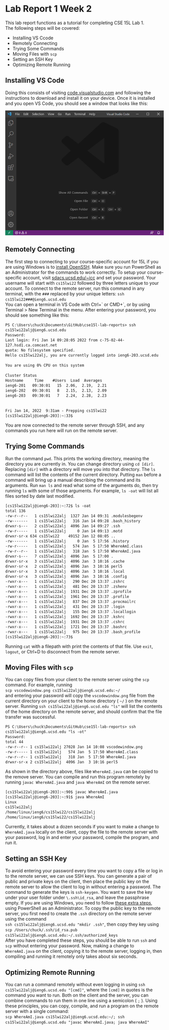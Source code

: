 # Lab Report 1 Week 2
This lab report functions as a tutorial for completing CSE 15L Lab 1.  
The following steps will be covered:
 - Installing VS Ccode
 - Remotely Connecting
 - Trying Some Commands
 - Moving Files with `scp`
 - Setting an SSH Key
 - Optimizing Remote Running 

## Installing VS Code
Doing this consists of visiting [code.visualstudio.com](https://code.visualstudio.com/) and following the instructions to download and install it on your device. Once it is installed and you open VS Code, you should see a window that looks like this:

![VS Code](vscodewindow.png)

## Remotely Connecting
The first step to connecting to your course-specific account for 15L if you are using Windows is to [install OpenSSH](https://docs.microsoft.com/en-us/windows-server/administration/openssh/openssh_install_firstuse). Make sure you run PowerShell as an Administrator for the commands to work correctly. To setup your course-specific account, visit [sdacs.ucsd.edu/~icc](https://sdacs.ucsd.edu/~icc/index.php) and set your password. Your username will start with `cs15lwi22` followed by three letters unique to your account. To connect to the remote server, run this command in any terminal, with the `###` replaced by your unique letters: `ssh cs15lwi22###@ieng6.ucsd.edu`  
You can open a terminal in VS Code with Ctrl+\` or CMD+`, or by using Terminal > New Terminal in the menu. After entering your password, you should see something like this:
```
PS C:\Users\chuck\Documents\GitHub\cse15l-lab-reports> ssh cs15lwi22alj@ieng6.ucsd.edu
Password: 
Last login: Fri Jan 14 09:28:05 2022 from c-75-02-44-127.hsd1.ca.comcast.net
quota: No filesystem specified.
Hello cs15lwi22alj, you are currently logged into ieng6-203.ucsd.edu

You are using 0% CPU on this system

Cluster Status
Hostname     Time    #Users  Load  Averages
ieng6-201   09:30:01   15  2.06,  2.19,  2.21
ieng6-202   09:30:01   8   2.15,  2.13,  2.09
ieng6-203   09:30:01   7   2.24,  2.28,  2.23


Fri Jan 14, 2022  9:31am - Prepping cs15lwi22
[cs15lwi22alj@ieng6-203]:~:33$
```
You are now connected to the remote server through SSH, and any commands you run here will run on the remote server.

## Trying Some Commands
Run the command `pwd`. This prints the working directory, meaning the directory you are currently in. You can change directory using `cd [dir]`. Replacing `[dir]` with a directory will move you into that directory. The `ls` command will list the contents of the current directory. Putting `man` before a command will bring up a manual describing the command and its arguments. Run `man ls` and read what some of the arguments do, then try running `ls` with some of those arguments. For example, `ls -oat` will list all files sorted by date last modified.
```
[cs15lwi22alj@ieng6-203]:~:72$ ls -oat
total 136
-rw-r--r--   1 cs15lwi22alj  1327 Jan 14 09:31 .modulesbegenv
-rw-------   1 cs15lwi22alj   316 Jan 14 09:28 .bash_history
drwxr-s---   2 cs15lwi22alj  4096 Jan 14 09:27 .ssh
-rw-r-----   1 cs15lwi22alj     0 Jan 14 09:13 .motd
drwxr-sr-x 634 cs15lwi22    49152 Jan 12 08:05 ..
-rw-------   1 cs15lwi22alj     0 Jan  5 17:56 .history
-rw-r-----   1 cs15lwi22alj   574 Jan  5 17:50 WhereAmI.class
-rw-r--r--   1 cs15lwi22alj   318 Jan  5 17:50 WhereAmI.java
drwxr-s---   7 cs15lwi22alj  4096 Jan  5 17:00 .
drwxr-sr-x   3 cs15lwi22alj  4096 Jan  3 10:16 .cache
drwxr-sr-x   2 cs15lwi22alj  4096 Jan  3 10:16 perl5
drwxr-sr-x   3 cs15lwi22alj  4096 Jan  3 10:16 .local
drwxr-sr-x   3 cs15lwi22alj  4096 Jan  3 10:16 .config
-rwxr-x---   1 cs15lwi22alj   290 Dec 20 13:37 .zshrc
-rwxr-x---   1 cs15lwi22alj   481 Dec 20 13:37 .zshenv
-rwxr-x---   1 cs15lwi22alj  1931 Dec 20 13:37 .zprofile
-rwxr-x---   1 cs15lwi22alj  1961 Dec 20 13:37 .profile
-rwxr-x---   1 cs15lwi22alj   837 Dec 20 13:37 .procmailrc
-rwxr-x---   1 cs15lwi22alj   431 Dec 20 13:37 .login
-rwxr-x---   1 cs15lwi22alj   155 Dec 20 13:37 .locallogin
-rwxr-x---   1 cs15lwi22alj  1692 Dec 20 13:37 .kshrc
-rwxr-x---   1 cs15lwi22alj  1931 Dec 20 13:37 .cshrc
-rwxr-x---   1 cs15lwi22alj  1721 Dec 20 13:37 .bashrc
-rwxr-x---   1 cs15lwi22alj   975 Dec 20 13:37 .bash_profile
[cs15lwi22alj@ieng6-203]:~:73$
```
Running `cat` with a filepath with print the contents of that file. Use `exit`, `logout`, or Ctrl+D to disconnect from the remote server.

## Moving Files with `scp`
You can copy files from your client to the remote server using the `scp` command. For example, running  
`scp vscodewindow.png cs15lwi22alj@ieng6.ucsd.edu:~/`  
and entering your password will copy the `vscodewindow.png` file from the current directory on your client to the home directory ( `~/` ) on the remote server. Running `ssh cs15lwi22alj@ieng6.ucsd.edu "ls"` will list the contents of the home directory on the remote server, and should confirm that the file transfer was successful.
```
PS C:\Users\chuck\Documents\GitHub\cse15l-lab-reports> ssh cs15lwi22alj@ieng6.ucsd.edu "ls -ot"
Password: 
total 44
-rw-r--r-- 1 cs15lwi22alj 27028 Jan 14 10:08 vscodewindow.png
-rw-r----- 1 cs15lwi22alj   574 Jan  5 17:50 WhereAmI.class
-rw-r--r-- 1 cs15lwi22alj   318 Jan  5 17:50 WhereAmI.java
drwxr-sr-x 2 cs15lwi22alj  4096 Jan  3 10:16 perl5
```
As shown in the directory above, files like `WhereAmI.java` can be copied to the remove server. You can compile and run this program remotely by running `javac WhereAmI.java` and `java WhereAmI` on the remote server.
```
[cs15lwi22alj@ieng6-203]:~:90$ javac WhereAmI.java
[cs15lwi22alj@ieng6-203]:~:91$ java WhereAmI
Linux
cs15lwi22alj
/home/linux/ieng6/cs15lwi22/cs15lwi22alj
/home/linux/ieng6/cs15lwi22/cs15lwi22alj
```
Currently, it takes about a dozen seconds if you want to make a change to `WhereAmI.java` locally on the client, copy the file to the remote server with your password, log in and enter your password, compile the program, and run it.

## Setting an SSH Key
To avoid entering your password every time you want to copy a file or log in to the remote server, we can use SSH keys. You can generate a pair of public and private keys on the client, then place the public key on the remote server to allow the client to log in without entering a password. The command to generate the keys is `ssh-keygen`. You want to save the key under your user folder under `\.ssh\id_rsa`, and leave the passphrase empty. If you are using Windows, you need to follow [these extra steps](https://docs.microsoft.com/en-us/windows-server/administration/openssh/openssh_keymanagement#user-key-generation), using PowerShell as an Administrator. To copy the public key to the remote server, you first need to create the `.ssh` directory on the remote server using the command  
`ssh cs15lwi22alj@ieng6.ucsd.edu "mkdir .ssh"`, then copy they key using  
`scp /Users/chuck/.ssh/id_rsa.pub cs15lwi22alj@ieng6.ucsd.edu:~/.ssh/authorized_keys`  
After you have completed these steps, you should be able to run `ssh` and `scp` without entering your password. Now, making a change to `WhereAmI.java` on the client, copying it to the remote server, logging in, then compiling and running it remotely only takes about six seconds.

## Optimizing Remote Running
You can run a command remotely without even logging in using `ssh cs15lwi22alj@ieng6.ucsd.edu "[cmd]"`, where the `[cmd]` in quotes is the command you want to run. Both on the client and the server, you can combine commands to run them in one line using a semicolon ( `;` ). Using these principles, you can copy, compile, and run a program on the remote server with a single command:  
`scp WhereAmI.java cs15lwi22alj@ieng6.ucsd.edu:~/; ssh cs15lwi22alj@ieng6.ucsd.edu "javac WhereAmI.java; java WhereAmI"`